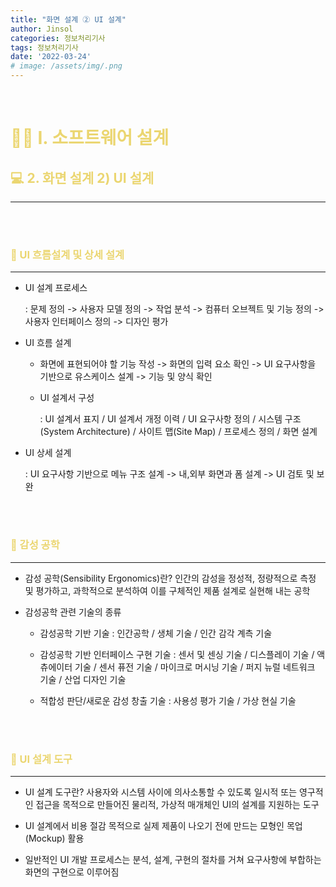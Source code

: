 ```yaml
---
title: "화면 설계 ② UI 설계"
author: Jinsol
categories: 정보처리기사
tags: 정보처리기사
date: '2022-03-24'
# image: /assets/img/.png
---
```


<br>

# <span style="color:#EBD671">**👩‍💻 Ⅰ. 소프트웨어 설계**</span>
## <span style="color:#EBD671">**💻 2. 화면 설계 2) UI 설계**</span>
<hr>

<br> 
<br> 

### <span style="color:#EBD671">**🔎 UI 흐름설계 및 상세 설계**</span>
<hr>

- UI 설계 프로세스

    : 문제 정의 -> 사용자 모델 정의 -> 작업 분석 -> 컴퓨터 오브젝트 및 기능 정의 -> 사용자 인터페이스 정의 -> 디자인 평가

- UI 흐름 설계

    - 화면에 표현되어야 할 기능 작성 -> 화면의 입력 요소 확인 -> UI 요구사항을 기반으로 유스케이스 설계 -> 기능 및 양식 확인

    - UI 설계서 구성 
    
        : UI 설계서 표지 / UI 설계서 개정 이력 / UI 요구사항 정의 / 시스템 구조(System Architecture) / 사이트 맵(Site Map) / 프로세스 정의 / 화면 설계

- UI 상세 설계

    : UI 요구사항 기반으로 메뉴 구조 설계 -> 내,외부 화면과 폼 설계 -> UI 검토 및 보완
    
<br> 
<br> 

### <span style="color:#EBD671">**🔎 감성 공학**</span>
<hr>

- 감성 공학(Sensibility Ergonomics)란? 인간의 감성을 정성적, 정량적으로 측정 및 평가하고, 과학적으로 분석하여 이를 구체적인 제품 설계로 실현해 내는 공학

- 감성공학 관련 기술의 종류

    - 감성공학 기반 기술 : 인간공학 / 생체 기술 / 인간 감각 계측 기술

    - 감성공학 기반 인터페이스 구현 기술 : 센서 및 센싱 기술 / 디스플레이 기술 / 액츄에이터 기술 / 센서 퓨전 기술 / 마이크로 머시닝 기술 / 퍼지 뉴럴 네트워크 기술 / 산업 디자인 기술

    - 적합성 판단/새로운 감성 창출 기술 : 사용성 평가 기술 / 가상 현실 기술
        
<br> 
<br> 

### <span style="color:#EBD671">**🔎 UI 설계 도구**</span>
<hr>

- UI 설계 도구란? 사용자와 시스템 사이에 의사소통할 수 있도록 일시적 또는 영구적인 접근을 목적으로 만들어진 물리적, 가상적 매개체인 UI의 설계를 지원하는 도구

- UI 설계에서 비용 절감 목적으로 실제 제품이 나오기 전에 만드는 모형인 목업(Mockup) 활용

- 일반적인 UI 개발 프로세스는 분석, 설계, 구현의 절차를 거쳐 요구사항에 부합하는 화면의 구현으로 이루어짐